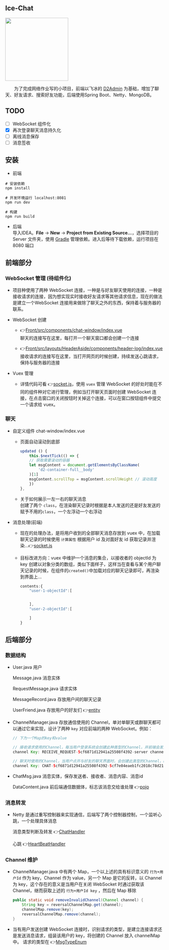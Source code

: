 ## Ice-Chat 

<a href="https://github.com/d2-projects/d2-admin" target="_blank"><img src="https://raw.githubusercontent.com/FairyEver/d2-admin/master/doc/image/d2-admin@2x.png" width="200"></a>

&emsp;&emsp;为了完成网络作业写的小项目，前端以飞冰的 [D2Admin](https://github.com/d2-projects/d2-admin) 为基础，增加了聊天、好友请求、搜索好友功能，后端使用Spring Boot、Netty、MongoDB。


## TODO
- [ ] WebSocket 组件化
- [X] 再次登录聊天消息持久化
- [ ] 离线消息保存
- [ ] 消息签收 

## 安装
- 前端
```
# 安装依赖
npm install

# 开发环境运行 localhost:8081
npm run dev

# 构建
npm run build
```
- 后端  
导入IDEA。**File** -> **New** -> **Project from Existing Source...**，选择项目的 Server 文件夹，使用 [Gradle](https://gradle.org/) 管理依赖。进入后等待下载依赖，运行项目在 8080 端口

## 前端部分

### WebSocket 管理 (待组件化)
- 项目种使用了两种 WebSocket 连接，一种是与好友聊天使用的连接，一种是接收请求的连接，因为想实现实时接收好友请求等其他请求信息，现在的做法是建立一个WebSocket 连接用来做除了聊天之外的东西，保持着与服务器的联系。

- WebSocket 创建

    - 👉[Front/src/components/chat-window/index.vue]()  
    聊天的连接写在这里，每打开一个聊天窗口都会创建一个连接

    - 👉[Front/src/layouts/HeaderAside/components/header-log/index.vue]()  
    接收请求的连接写在这里，当打开网页的时候创建，持续发送心跳请求，保持与服务器的连接

- Vuex 管理

    - 详情代码可看 👉[socket.js](https://github.com/SeekerandLo/Ice-Chat/blob/develop/Front/src/store/modules/d2admin/modules/socket.js)，使用 `vuex` 管理 WebSocket 的好处时能在不同的组件种对它进行管理，例如当打开聊天页面时创建 WebSocket 连接，在点击窗口的关闭按钮时关掉这个连接，可以在窗口按钮组件中提交一个请求给 vuex。    

### 聊天
- 自定义组件 chat-window/index.vue
  - 页面自动滚动到底部
      ```js
      updated () {
          this.$nextTick(() => {
          // 获取需要滚动的容器    
          let msgContent = document.getElementsByClassName(
              'd2-container-full__body'
          )[1]
          msgContent.scrollTop = msgContent.scrollHeight // 滚动高度
          })
      },
      ```

  - 关于如何展示一左一右的聊天消息  
  创建了两个 `class`，在渲染聊天记录时根据是本人发送的还是好友发送的赋予不用的`class`，一个左浮动一个右浮动

- 消息处理(前端)  
  - 现在的处理办法，是将用户收到的全部聊天消息存放到 vuex 中，在加载聊天记录的时候使用 `计算属性` 根据用户 id 及对面好友 id 获取记录并渲染...👉[socket.js](https://github.com/SeekerandLo/Ice-Chat/blob/develop/Front/src/store/modules/d2admin/modules/socket.js)

  - 目标改进方向：vuex 中维护一个消息的集合，以接收者的 objectId 为 key 创建以对象分类的数组，类似下面样子，这样当在查看与某个用户聊天记录的时候，在组件的`created()`中加载对应的聊天记录即可，再渲染到界面上...
      ```js
      contents:{
          "user-1-objectId":[


          ],
          "user-2-objectId":[

          ]
      }
      ```
## 后端部分

### 数据结构
- User.java 用户  

  Message.java 消息实体  

  RequestMessage.java 请求实体  
  
  MessageRecord.java 存放用户间的聊天记录  
  
  UserFriend.java 存放用户的好友们  👉[entity](https://github.com/SeekerandLo/Ice-Chat/tree/develop/Server/src/main/java/com/liy/chat/entity)

- ChannelManager.java 存放通信使用的 Channel，单对单聊天或群聊天都可以通过它来实现，设计了两种 `key` 对应前端的两种 WebSocket。例如：
  ```java
  // 下为一个Map的key和value
  
  // 接收请求使用的Channel，每当用户登录系统会创建此种类型的Channel，并前端会发送心跳保持此Channel的生命
  channel Key: RECEIVE_REQUEST-5cf6871d12941a25508f4392-server channel Value: [id: 0xf688d04f, L:/127.0.0.1:8088 - R:/127.0.0.1:57057]

  // 聊天时使用的Channel，当用户点开与好友的聊天界面时，会创建此类型的Channel，key 的命名规则为 CHAT - 发送者id - 接收者id 
  channel Key: CHAT-5cf6871d12941a25508f4392-5cf7e04eaeb1fc2018c78d21 channel Value: [id: 0xf81d3b67, L:/127.0.0.1:8088 - R:/127.0.0.1:57073]
  ```
- ChatMsg.java 消息实体，保存发送者、接收者、消息内容、消息id

  DataContent.java  前后端通信数据体，标志该消息交给谁处理  👉[pojo](https://github.com/SeekerandLo/Ice-Chat/tree/develop/Server/src/main/java/com/liy/chat/netty/pojo)

### 消息转发

- Netty 是通过重写控制器来实现通信，后端写了两个控制器控制，一个监听心跳，一个处理具体消息  

  消息类型判断及转发 👉[ChatHandler](https://github.com/SeekerandLo/Ice-Chat/blob/develop/Server/src/main/java/com/liy/chat/netty/handler/ChatHandler.java)   

  心跳 👉[HeartBeatHandler](https://github.com/SeekerandLo/Ice-Chat/blob/develop/Server/src/main/java/com/liy/chat/netty/handler/HeartBeatHandler.java)

### Channel 维护  
- ChannelManager.java 中有两个 Map，一个以上述的具有标识意义的 `行为+用户Id` 作为 key，Channel 作为 value，另一个 Map 是它的反转，以 Channel 为 key，这个存在的意义是当用户在关闭 WebSocket 时通过获取该 Channel，继而获取上述的 `行为+用户Id key` ，然后在 Map 移除
    ```java
    public static void removeInvalidChannel(Channel channel) {
        String key = reversalChannelMap.get(channel);
        channelMap.remove(key);
        reversalChannelMap.remove(channel);
    }
    ```

- 当有用户发送创建 WebSocket 连接时，识别请求的类型，是建立连接请求还是发送消息请求，组装该用户的 key，将创建的 Channel 放入 channelMap 中。
请求的类型在 👉[MsgTypeEnum](https://github.com/SeekerandLo/Ice-Chat/blob/master/Server/src/main/java/com/liy/chat/netty/pojo/MsgEnum/MsgTypeEnum.java)